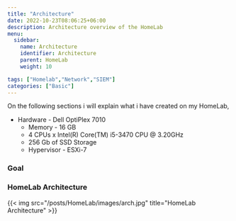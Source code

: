 ```yaml
---
title: "Architecture"
date: 2022-10-23T08:06:25+06:00
description: Architecture overview of the HomeLab
menu:
  sidebar:
    name: Architecture 
    identifier: Architecture
    parent: HomeLab
    weight: 10

tags: ["Homelab","Network","SIEM"]
categories: ["Basic"]
---
```


On the following sections i will explain what i have created on my HomeLab,

- Hardware - Dell OptiPlex 7010
  - Memory - 16 GB
  - 4 CPUs x Intel(R) Core(TM) i5-3470 CPU @ 3.20GHz
  - 256 Gb of SSD Storage
  - Hypervisor - ESXi-7

### Goal


### HomeLab Architecture


{{< img src="/posts/HomeLab/images/arch.jpg" title="HomeLab Architecture" >}}